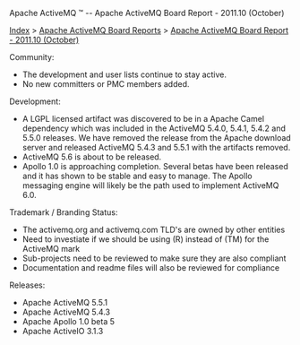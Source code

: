 Apache ActiveMQ ™ -- Apache ActiveMQ Board Report - 2011.10 (October) 

[Index](index.html) > [Apache ActiveMQ Board Reports](apache-activemq-board-reports.html) > [Apache ActiveMQ Board Report - 2011.10 (October)](apache-activemq-board-report-201110-october.html)


Community:

*   The development and user lists continue to stay active.
*   No new committers or PMC members added.

Development:

*   A LGPL licensed artifact was discovered to be in a Apache Camel dependency which was included in the ActiveMQ 5.4.0, 5.4.1, 5.4.2 and 5.5.0 releases. We have removed the release from the Apache download server and released ActiveMQ 5.4.3 and 5.5.1 with the artifacts removed.
*   ActiveMQ 5.6 is about to be released.
*   Apollo 1.0 is approaching completion. Several betas have been released and it has shown to be stable and easy to manage. The Apollo messaging engine will likely be the path used to implement ActiveMQ 6.0.

Trademark / Branding Status:

*   The activemq.org and activemq.com TLD's are owned by other entities
*   Need to investiate if we should be using (R) instead of (TM) for the ActiveMQ mark
*   Sub-projects need to be reviewed to make sure they are also compliant
*   Documentation and readme files will also be reviewed for compliance

Releases:

*   Apache ActiveMQ 5.5.1
*   Apache ActiveMQ 5.4.3
*   Apache Apollo 1.0 beta 5
*   Apache ActiveIO 3.1.3

